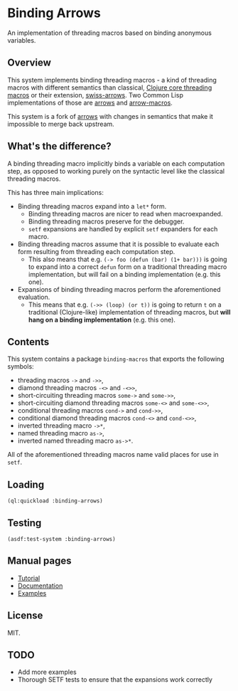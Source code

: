 # Binding Arrows

An implementation of threading macros based on binding anonymous variables.

## Overview

This system implements binding threading macros - a kind of threading macros with different semantics than classical, [Clojure core threading macros](https://clojure.org/guides/threading_macros) or their extension, [swiss-arrows](https://github.com/rplevy/swiss-arrows). Two Common Lisp implementations of those are [arrows](https://github.com/Harleqin/arrows) and [arrow-macros](https://github.com/hipeta/arrow-macros).

This system is a fork of [arrows](https://github.com/Harleqin/arrows) with changes in semantics that make it impossible to merge back upstream.

## What's the difference?

A binding threading macro implicitly binds a variable on each computation step, as opposed to working purely on the syntactic level like the classical threading macros.

This has three main implications:

* Binding threading macros expand into a `let*` form.
  * Binding threading macros are nicer to read when macroexpanded.
  * Binding threading macros preserve for the debugger.
  * `setf` expansions are handled by explicit `setf` expanders for each macro.
* Binding threading macros assume that it is possible to evaluate each form resulting from threading each computation step.
  * This also means that e.g. `(-> foo (defun (bar) (1+ bar)))` is going to expand into a correct `defun` form on a traditional threading macro implementation, but will fail on a binding implementation (e.g. this one).
* Expansions of binding threading macros perform the aforementioned evaluation.
  * This means that e.g. `(->> (loop) (or t))` is going to return `t` on a traditional (Clojure-like) implementation of threading macros, but **will hang on a binding implementation** (e.g. this one).


## Contents

This system contains a package `binding-macros` that exports the following symbols:

* threading macros `->` and `->>`,
* diamond threading macros `-<>` and `-<>>`,
* short-circuiting threading macros `some->` and `some->>`,
* short-circuiting diamond threading macros `some-<>` and `some-<>>`,
* conditional threading macros `cond->` and `cond->>`,
* conditional diamond threading macros `cond-<>` and `cond-<>>`,
* inverted threading macro `->*`,
* named threading macro `as->`,
* inverted named threading macro `as->*`.

All of the aforementioned threading macros name valid places for use in `setf`.

## Loading

`(ql:quickload :binding-arrows)`

## Testing

`(asdf:test-system :binding-arrows)`

## Manual pages

* [Tutorial](doc/TUTORIAL.md)
* [Documentation](doc/DOCUMENTATION.md)
* [Examples](doc/EXAMPLES.md)

## License

MIT.

## TODO

* Add more examples
* Thorough SETF tests to ensure that the expansions work correctly

